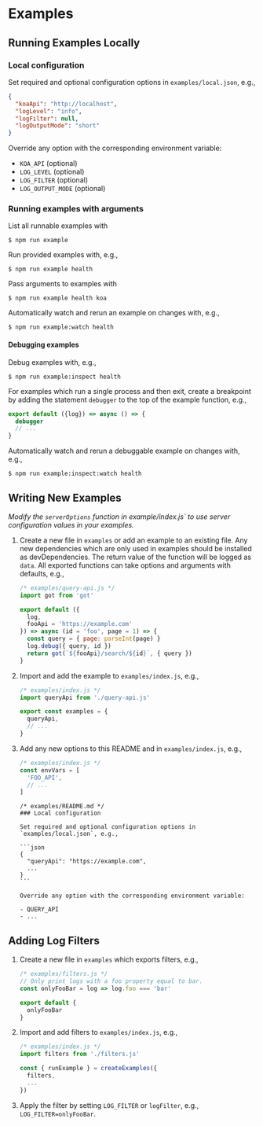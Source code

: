 # Examples

## Running Examples Locally

### Local configuration

Set required and optional configuration options in `examples/local.json`, e.g.,

```json
{
  "koaApi": "http://localhost",
  "logLevel": "info",
  "logFilter": null,
  "logOutputMode": "short"
}
```

Override any option with the corresponding environment variable:

- `KOA_API` (optional)
- `LOG_LEVEL` (optional)
- `LOG_FILTER` (optional)
- `LOG_OUTPUT_MODE` (optional)

### Running examples with arguments

List all runnable examples with

```
$ npm run example
```

Run provided examples with, e.g.,

```
$ npm run example health
```

Pass arguments to examples with

```
$ npm run example health koa
```

Automatically watch and rerun an example on changes with, e.g.,

```
$ npm run example:watch health
```

#### Debugging examples

Debug examples with, e.g.,

```
$ npm run example:inspect health
```

For examples which run a single process and then exit,
create a breakpoint by adding the statement `debugger`
to the top of the example function, e.g.,

```js
export default ({log}) => async () => {
  debugger
  // ...
}
```

Automatically watch and rerun a debuggable example on changes with, e.g.,

```
$ npm run example:inspect:watch health
```

## Writing New Examples

_Modify the `serverOptions` function in example/index.js`
to use server configuration values in your examples._

1. Create a new file in `examples` or add an example to an existing file.
   Any new dependencies which are only used
   in examples should be installed as devDependencies.
   The return value of the function will be logged as `data`.
   All exported functions can take options and arguments with defaults, e.g.,
   ```js
   /* examples/query-api.js */
   import got from 'got'

   export default ({
     log,
     fooApi = 'https://example.com'
   }) => async (id = 'foo', page = 1) => {
     const query = { page: parseInt(page) }
     log.debug({ query, id })
     return got(`${fooApi}/search/${id}`, { query })
   }
   ```
2. Import and add the example to `examples/index.js`, e.g.,
   ```js
   /* examples/index.js */
   import queryApi from './query-api.js'

   export const examples = {
     queryApi,
     // ...
   }
   ```
3. Add any new options to this README and in `examples/index.js`, e.g.,
   ```js
   /* examples/index.js */
   const envVars = [
     'FOO_API',
     // ...
   ]
   ```
   ````
   /* examples/README.md */
   ### Local configuration

   Set required and optional configuration options in `examples/local.json`, e.g.,

   ```json
   {
     "queryApi": "https://example.com",
     ...
   }
   ```

   Override any option with the corresponding environment variable:

   - QUERY_API
   - ...
   ````

## Adding Log Filters

1. Create a new file in `examples` which exports filters, e.g.,
   ```js
   /* examples/filters.js */
   // Only print logs with a foo property equal to bar.
   const onlyFooBar = log => log.foo === 'bar'

   export default {
     onlyFooBar
   }
   ```
2. Import and add filters to `examples/index.js`, e.g.,
   ```js
   /* examples/index.js */
   import filters from './filters.js'

   const { runExample } = createExamples({
     filters,
     ...
   })
   ```
3. Apply the filter by setting `LOG_FILTER` or `logFilter`,
   e.g., `LOG_FILTER=onlyFooBar`.
